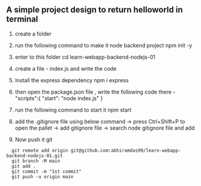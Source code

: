 ## A simple project design to return helloworld in terminal 

1. create a folder <learn-webapp-backend-nodejs-01>

2. run the following command to  make it node backend project
npm init -y 

3.  enter to this folder 
cd learn-webapp-backend-nodejs-01 

4.  create a file  - index.js and write the code 

5. Install the express dependency 
npm i express

6. then open the package.json file , write the following code there - 
"scripts":{
    "start": "node index.js"
}

7. run the following command to start it 
npm start 

8. add the .gitignore file using below command 
  -> press Ctrl+Shift+P to open the pallet
  -> add gitignore file 
  -> search node gitignore file and add 

9. Now push it git
```git
  git remote add origin git@github.com:abhiramdas99/learn-webapp-backend-nodejs-01.git
  git branch -M main
  git add .
  git commit -m "1st commit"
  git push -u origin main
```


